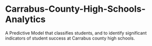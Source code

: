 # Carrabus-County-High-Schools-Analytics
A Predictive Model that classifies students, and to identify significant indicators of student success at Carrabus county high schools.

